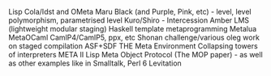Lisp
Cola/Idst and OMeta
Maru
Black (and Purple, Pink, etc) - level, level polymorphism, parametrised level
Kuro/Shiro - Intercession
Amber
LMS (lightweight modular staging)
Haskell template metaprogramming
Metalua
MetaOCaml
CamlP4/CamlP5, ppx, etc
Shonan challenge/various oleg work on staged compilation
ASF+SDF
THE Meta Environment
Collapsing towers of interpreters
META II
Lisp Meta Object Protocol (The MOP paper) - as well as other examples like in Smalltalk, Perl 6
Levitation
